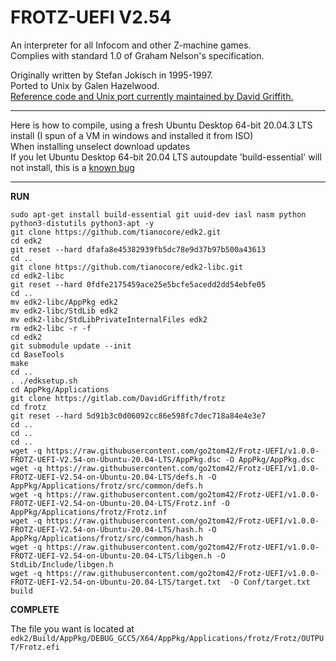 # FROTZ-UEFI V2.54
An interpreter for all Infocom and other Z-machine games.  
Complies with standard 1.0 of Graham Nelson's specification.  

Originally written by Stefan Jokisch in 1995-1997.  
Ported to Unix by Galen Hazelwood.  
[Reference code and Unix port currently maintained by David Griffith.](https://gitlab.com/DavidGriffith/frotz)   

------

Here is how to compile, using a fresh Ubuntu Desktop 64-bit 20.04.3 LTS install (I spun of a VM in windows and installed it from ISO)  
 When installing unselect download updates  
If you let Ubuntu Desktop 64-bit 20.04 LTS autoupdate 'build-essential' will not install, this is a [known bug](https://bugs.launchpad.net/ubuntu/+source/build-essential/+bug/1920753)



------  

**RUN**


`sudo apt-get install build-essential git uuid-dev iasl nasm python python3-distutils python3-apt -y`  
`git clone https://github.com/tianocore/edk2.git`  
`cd edk2`  
`git reset --hard dfafa8e45382939fb5dc78e9d37b97b500a43613`  
`cd ..`  
`git clone https://github.com/tianocore/edk2-libc.git`  
`cd edk2-libc`  
`git reset --hard 0fdfe2175459ace25e5bcfe5acedd2dd54ebfe05`  
`cd ..`  
`mv edk2-libc/AppPkg edk2`  
`mv edk2-libc/StdLib edk2`  
`mv edk2-libc/StdLibPrivateInternalFiles edk2`  
`rm edk2-libc -r -f`  
`cd edk2`  
`git submodule update --init`  
`cd BaseTools`  
`make`  
`cd ..`  
`. ./edksetup.sh`  
`cd AppPkg/Applications`  
`git clone https://gitlab.com/DavidGriffith/frotz`  
`cd frotz`  
`git reset --hard 5d91b3c0d06092cc86e598fc7dec718a84e4e3e7`  
`cd ..`  
`cd ..`  
`cd ..`  
`wget -q https://raw.githubusercontent.com/go2tom42/Frotz-UEFI/v1.0.0-FROTZ-UEFI-V2.54-on-Ubuntu-20.04-LTS/AppPkg.dsc -O AppPkg/AppPkg.dsc`  
`wget -q https://raw.githubusercontent.com/go2tom42/Frotz-UEFI/v1.0.0-FROTZ-UEFI-V2.54-on-Ubuntu-20.04-LTS/defs.h -O AppPkg/Applications/frotz/src/common/defs.h`  
`wget -q https://raw.githubusercontent.com/go2tom42/Frotz-UEFI/v1.0.0-FROTZ-UEFI-V2.54-on-Ubuntu-20.04-LTS/Frotz.inf -O AppPkg/Applications/frotz/Frotz.inf`  
`wget -q https://raw.githubusercontent.com/go2tom42/Frotz-UEFI/v1.0.0-FROTZ-UEFI-V2.54-on-Ubuntu-20.04-LTS/hash.h -O AppPkg/Applications/frotz/src/common/hash.h`  
`wget -q https://raw.githubusercontent.com/go2tom42/Frotz-UEFI/v1.0.0-FROTZ-UEFI-V2.54-on-Ubuntu-20.04-LTS/libgen.h -O StdLib/Include/libgen.h`  
`wget -q https://raw.githubusercontent.com/go2tom42/Frotz-UEFI/v1.0.0-FROTZ-UEFI-V2.54-on-Ubuntu-20.04-LTS/target.txt  -O Conf/target.txt`  
`build`  

**COMPLETE**

The file you want is located at `edk2/Build/AppPkg/DEBUG_GCC5/X64/AppPkg/Applications/frotz/Frotz/OUTPUT/Frotz.efi`
